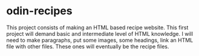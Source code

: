 # odin-recipes
This project consists of making an HTML based recipe website. 
This first project will demand basic and intermediate level of HTML knowledge.
I will need to make paragraphs, put some images, some headings, link an HTML file with other files. These ones will eventually be the recipe files.
